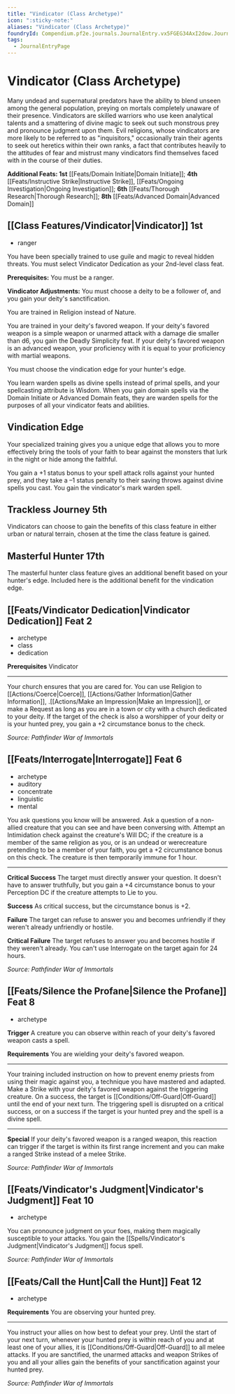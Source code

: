 ```yaml
---
title: "Vindicator (Class Archetype)"
icon: ":sticky-note:"
aliases: "Vindicator (Class Archetype)"
foundryId: Compendium.pf2e.journals.JournalEntry.vx5FGEG34AxI2dow.JournalEntryPage.Aka7A3c28QqBeRxU
tags:
  - JournalEntryPage
---
```


# Vindicator (Class Archetype)
Many undead and supernatural predators have the ability to blend unseen among the general population, preying on mortals completely unaware of their presence. Vindicators are skilled warriors who use keen analytical talents and a smattering of divine magic to seek out such monstrous prey and pronounce judgment upon them. Evil religions, whose vindicators are more likely to be referred to as "inquisitors," occasionally train their agents to seek out heretics within their own ranks, a fact that contributes heavily to the attitudes of fear and mistrust many vindicators find themselves faced with in the course of their duties.

**Additional Feats: 1st** [[Feats/Domain Initiate|Domain Initiate]]; **4th** [[Feats/Instructive Strike|Instructive Strike]], [[Feats/Ongoing Investigation|Ongoing Investigation]]; **6th** [[Feats/Thorough Research|Thorough Research]]; **8th** [[Feats/Advanced Domain|Advanced Domain]]

## [[Class Features/Vindicator|Vindicator]] 1st

*   ranger

You have been specially trained to use guile and magic to reveal hidden threats. You must select Vindicator Dedication as your 2nd-level class feat.

**Prerequisites:** You must be a ranger.

**Vindicator Adjustments:** You must choose a deity to be a follower of, and you gain your deity's sanctification.

You are trained in Religion instead of Nature.

You are trained in your deity's favored weapon. If your deity's favored weapon is a simple weapon or unarmed attack with a damage die smaller than d6, you gain the Deadly Simplicity feat. If your deity's favored weapon is an advanced weapon, your proficiency with it is equal to your proficiency with martial weapons.

You must choose the vindication edge for your hunter's edge.

You learn warden spells as divine spells instead of primal spells, and your spellcasting attribute is Wisdom. When you gain domain spells via the Domain Initiate or Advanced Domain feats, they are warden spells for the purposes of all your vindicator feats and abilities.

## Vindication Edge

Your specialized training gives you a unique edge that allows you to more effectively bring the tools of your faith to bear against the monsters that lurk in the night or hide among the faithful.

You gain a +1 status bonus to your spell attack rolls against your hunted prey, and they take a –1 status penalty to their saving throws against divine spells you cast. You gain the vindicator's mark warden spell.

## Trackless Journey 5th

Vindicators can choose to gain the benefits of this class feature in either urban or natural terrain, chosen at the time the class feature is gained.

## Masterful Hunter 17th

The masterful hunter class feature gives an additional benefit based on your hunter's edge. Included here is the additional benefit for the vindication edge.

## [[Feats/Vindicator Dedication|Vindicator Dedication]] Feat 2

*   archetype
*   class
*   dedication

**Prerequisites** Vindicator

* * *

Your church ensures that you are cared for. You can use Religion to [[Actions/Coerce|Coerce]], [[Actions/Gather Information|Gather Information]], .[[Actions/Make an Impression|Make an Impression]], or make a Request as long as you are in a town or city with a church dedicated to your deity. If the target of the check is also a worshipper of your deity or is your hunted prey, you gain a +2 circumstance bonus to the check.

_Source: Pathfinder War of Immortals_

## [[Feats/Interrogate|Interrogate]] Feat 6

*   archetype
*   auditory
*   concentrate
*   linguistic
*   mental

You ask questions you know will be answered. Ask a question of a non-allied creature that you can see and have been conversing with. Attempt an Intimidation check against the creature's Will DC; if the creature is a member of the same religion as you, or is an undead or werecreature pretending to be a member of your faith, you get a +2 circumstance bonus on this check. The creature is then temporarily immune for 1 hour.

* * *

**Critical Success** The target must directly answer your question. It doesn't have to answer truthfully, but you gain a +4 circumstance bonus to your Perception DC if the creature attempts to Lie to you.

**Success** As critical success, but the circumstance bonus is +2.

**Failure** The target can refuse to answer you and becomes unfriendly if they weren't already unfriendly or hostile.

**Critical Failure** The target refuses to answer you and becomes hostile if they weren't already. You can't use Interrogate on the target again for 24 hours.

_Source: Pathfinder War of Immortals_

## [[Feats/Silence the Profane|Silence the Profane]] Feat 8

*   archetype

**Trigger** A creature you can observe within reach of your deity's favored weapon casts a spell.

**Requirements** You are wielding your deity's favored weapon.

* * *

Your training included instruction on how to prevent enemy priests from using their magic against you, a technique you have mastered and adapted. Make a Strike with your deity's favored weapon against the triggering creature. On a success, the target is [[Conditions/Off-Guard|Off-Guard]] until the end of your next turn. The triggering spell is disrupted on a critical success, or on a success if the target is your hunted prey and the spell is a divine spell.

* * *

**Special** If your deity's favored weapon is a ranged weapon, this reaction can trigger if the target is within its first range increment and you can make a ranged Strike instead of a melee Strike.

_Source: Pathfinder War of Immortals_

## [[Feats/Vindicator's Judgment|Vindicator's Judgment]] Feat 10

*   archetype

You can pronounce judgment on your foes, making them magically susceptible to your attacks. You gain the [[Spells/Vindicator's Judgment|Vindicator's Judgment]] focus spell.

_Source: Pathfinder War of Immortals_

## [[Feats/Call the Hunt|Call the Hunt]] Feat 12

*   archetype

**Requirements** You are observing your hunted prey.

* * *

You instruct your allies on how best to defeat your prey. Until the start of your next turn, whenever your hunted prey is within reach of you and at least one of your allies, it is [[Conditions/Off-Guard|Off-Guard]] to all melee attacks. If you are sanctified, the unarmed attacks and weapon Strikes of you and all your allies gain the benefits of your sanctification against your hunted prey.

_Source: Pathfinder War of Immortals_